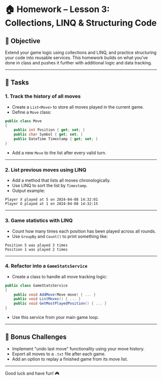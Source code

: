 # 🏠 Homework – Lesson 3: Collections, LINQ & Structuring Code

## 🎯 Objective

Extend your game logic using collections and LINQ, and practice structuring your code into reusable services. This homework builds on what you’ve done in class and pushes it further with additional logic and data tracking.

---

## 📌 Tasks

### 1. Track the history of all moves

- Create a `List<Move>` to store all moves played in the current game.
- Define a `Move` class:

```csharp
public class Move
{
    public int Position { get; set; }
    public char Symbol { get; set; }
    public DateTime Timestamp { get; set; }
}
```

- Add a new `Move` to the list after every valid turn.

---

### 2. List previous moves using LINQ

- Add a method that lists all moves chronologically.
- Use LINQ to sort the list by `Timestamp`.
- Output example:

```
Player X played at 5 on 2024-04-08 14:32:01
Player O played at 1 on 2024-04-08 14:32:15
```

---

### 3. Game statistics with LINQ

- Count how many times each position has been played across all rounds.
- Use `GroupBy` and `Count()` to print something like:

```
Position 5 was played 3 times
Position 1 was played 2 times
```

---

### 4. Refactor into a `GameStatsService`

- Create a class to handle all move tracking logic:

```csharp
public class GameStatsService
{
    public void AddMove(Move move) { ... }
    public void ListMoves() { ... }
    public void GetMostPlayedPosition() { ... }
}
```

- Use this service from your main game loop.

---

## 🧩 Bonus Challenges

- Implement "undo last move" functionality using your move history.
- Export all moves to a `.txt` file after each game.
- Add an option to replay a finished game from its move list.

---

Good luck and have fun! 🎮
